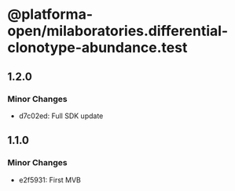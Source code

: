 # @platforma-open/milaboratories.differential-clonotype-abundance.test

## 1.2.0

### Minor Changes

- d7c02ed: Full SDK update

## 1.1.0

### Minor Changes

- e2f5931: First MVB
